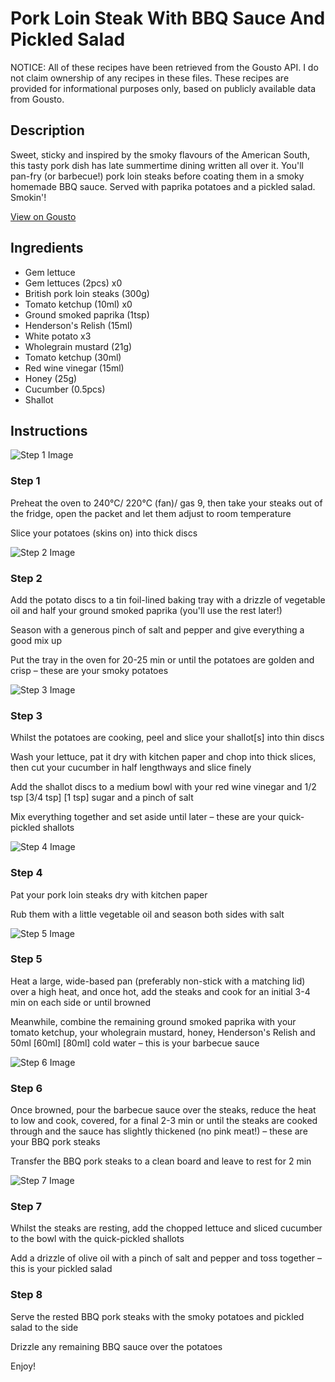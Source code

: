 # Pork Loin Steak With BBQ Sauce And Pickled Salad

NOTICE: All of these recipes have been retrieved from the Gousto API. I do not claim ownership of any recipes in these files. These recipes are provided for informational purposes only, based on publicly available data from Gousto.

## Description

Sweet, sticky and inspired by the smoky flavours of the American South, this tasty pork dish has late summertime dining written all over it. You'll pan-fry (or barbecue!) pork loin steaks before coating them in a smoky homemade BBQ sauce. Served with paprika potatoes and a pickled salad. Smokin'!

[View on Gousto](https://www.gousto.co.uk/recipes/cookbook/pork-loin-steaks-with-bbq-sauce-mixed-salad)

## Ingredients

- Gem lettuce
- Gem lettuces (2pcs) x0
- British pork loin steaks (300g)
- Tomato ketchup (10ml) x0
- Ground smoked paprika (1tsp)
- Henderson's Relish (15ml)
- White potato x3
- Wholegrain mustard (21g)
- Tomato ketchup (30ml)
- Red wine vinegar (15ml)
- Honey (25g)
- Cucumber (0.5pcs)
- Shallot

## Instructions

![Step 1 Image](https://production-media.gousto.co.uk/cms/recipe-step-image/step-1-1644924531636-x200.jpg)

### Step 1

Preheat the oven to 240°C/ 220°C (fan)/ gas 9, then take your steaks out of the fridge, open the packet and let them adjust to room temperature

Slice your potatoes (skins on) into thick discs

![Step 2 Image](https://production-media.gousto.co.uk/cms/recipe-step-image/step-2-1644924604540-x200.jpg)

### Step 2

Add the potato discs to a tin foil-lined baking tray with a drizzle of vegetable oil and half your ground smoked paprika (you'll use the rest later!)

Season with a generous pinch of salt and pepper and give everything a good mix up

Put the tray in the oven for 20-25 min or until the potatoes are golden and crisp – these are your smoky potatoes

![Step 3 Image](https://production-media.gousto.co.uk/cms/recipe-step-image/step-3-1644924613804-x200.jpg)

### Step 3

Whilst the potatoes are cooking, peel and slice your shallot<span class="text-danger">[s]</span> into thin discs

Wash your lettuce, pat it dry with kitchen paper and chop into thick slices, then cut your cucumber in half lengthways and slice finely

Add the shallot discs to a medium bowl with your red wine vinegar and 1/2 tsp<span class="text-purple"> [3/4 tsp]<span class="text-danger"> </span>[1 tsp]</span> sugar and a pinch of salt

Mix everything together and set aside until later – these are your quick-pickled shallots

![Step 4 Image](https://production-media.gousto.co.uk/cms/recipe-step-image/Step-4-1644924622068-x200.jpg)

### Step 4

Pat your pork loin steaks dry with kitchen paper

Rub them with a little vegetable oil and season both sides with salt

![Step 5 Image](https://production-media.gousto.co.uk/cms/recipe-step-image/step-5-1644924625918-x200.jpg)

### Step 5

Heat a large, wide-based pan (preferably non-stick with a matching lid) over a high heat, and once hot, add the steaks and cook for an initial 3-4 min on each side or until browned

Meanwhile, combine the remaining ground smoked paprika with your tomato ketchup, your wholegrain mustard, honey, Henderson's Relish and 50ml <span class="text-purple">[60ml]</span> <span class="text-danger">[80ml]</span> cold water – this is your barbecue sauce

![Step 6 Image](https://production-media.gousto.co.uk/cms/recipe-step-image/step-6-1644924629848-x200.jpg)

### Step 6

Once browned, pour the barbecue sauce over the steaks, reduce the heat to low and cook, covered, for a final 2-3 min or until the steaks are cooked through and the sauce has slightly thickened (no pink meat!) – these are your BBQ pork steaks

Transfer the BBQ pork steaks to a clean board and leave to rest for 2 min

![Step 7 Image](https://production-media.gousto.co.uk/cms/recipe-step-image/step-7-1644924633586-x200.jpg)

### Step 7

Whilst the steaks are resting, add the chopped lettuce and sliced cucumber to the bowl with the quick-pickled shallots

Add a drizzle of olive oil with a pinch of salt and pepper and toss together – this is your pickled salad

### Step 8

Serve the rested BBQ pork steaks with the smoky potatoes and pickled salad to the side

Drizzle any remaining BBQ sauce over the potatoes

Enjoy!

